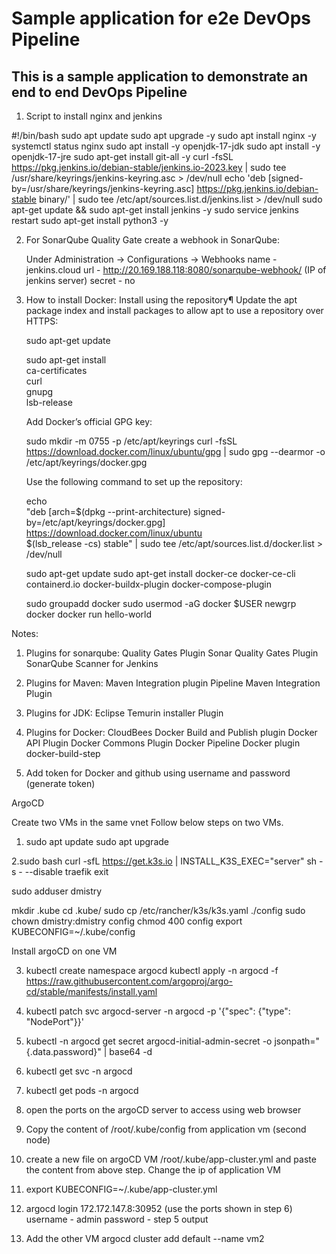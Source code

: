 # Sample application for e2e DevOps Pipeline

## This is a sample application to demonstrate an end to end DevOps Pipeline

1. Script to install nginx and jenkins

#!/bin/bash
sudo apt update
sudo apt upgrade -y
sudo apt install nginx -y
systemctl status nginx
sudo apt install -y openjdk-17-jdk
sudo apt install -y openjdk-17-jre
sudo apt-get install git-all -y
curl -fsSL https://pkg.jenkins.io/debian-stable/jenkins.io-2023.key | sudo tee /usr/share/keyrings/jenkins-keyring.asc > /dev/null
echo 'deb [signed-by=/usr/share/keyrings/jenkins-keyring.asc] https://pkg.jenkins.io/debian-stable binary/' | sudo tee /etc/apt/sources.list.d/jenkins.list > /dev/null
sudo apt-get update && sudo apt-get install jenkins -y
sudo service jenkins restart
sudo apt-get install python3 -y

2. For SonarQube Quality Gate create a webhook in SonarQube:

   Under Administration -> Configurations -> Webhooks
   name - jenkins.cloud
   url - http://20.169.188.118:8080/sonarqube-webhook/ (IP of jenkins server)
   secret - no

3. How to install Docker:
   Install using the repository¶
   Update the apt package index and install packages to allow apt to use a repository over HTTPS:

   sudo apt-get update

   sudo apt-get install \
    ca-certificates \
    curl \
    gnupg \
    lsb-release

   Add Docker’s official GPG key:

   sudo mkdir -m 0755 -p /etc/apt/keyrings
   curl -fsSL https://download.docker.com/linux/ubuntu/gpg | sudo gpg --dearmor -o /etc/apt/keyrings/docker.gpg

   Use the following command to set up the repository:

   echo \
   "deb [arch=$(dpkg --print-architecture) signed-by=/etc/apt/keyrings/docker.gpg] https://download.docker.com/linux/ubuntu \
   $(lsb_release -cs) stable" | sudo tee /etc/apt/sources.list.d/docker.list > /dev/null

   sudo apt-get update
   sudo apt-get install docker-ce docker-ce-cli containerd.io docker-buildx-plugin docker-compose-plugin

   sudo groupadd docker
   sudo usermod -aG docker $USER
   newgrp docker
   docker run hello-world

Notes:

1. Plugins for sonarqube:
   Quality Gates Plugin
   Sonar Quality Gates Plugin
   SonarQube Scanner for Jenkins
2. Plugins for Maven:
   Maven Integration plugin
   Pipeline Maven Integration Plugin
3. Plugins for JDK:
   Eclipse Temurin installer Plugin

4. Plugins for Docker:
   CloudBees Docker Build and Publish plugin
   Docker API Plugin
   Docker Commons Plugin
   Docker Pipeline
   Docker plugin
   docker-build-step

5. Add token for Docker and github using username and password (generate token)

ArgoCD

Create two VMs in the same vnet
Follow below steps on two VMs.

1. sudo apt update
   sudo apt upgrade

2.sudo bash
curl -sfL https://get.k3s.io | INSTALL_K3S_EXEC="server" sh -s - --disable traefik
exit

sudo adduser dmistry

mkdir .kube
cd .kube/
sudo cp /etc/rancher/k3s/k3s.yaml ./config
sudo chown dmistry:dmistry config
chmod 400 config
export KUBECONFIG=~/.kube/config

Install argoCD on one VM

3. kubectl create namespace argocd
   kubectl apply -n argocd -f https://raw.githubusercontent.com/argoproj/argo-cd/stable/manifests/install.yaml

4. kubectl patch svc argocd-server -n argocd -p '{"spec": {"type": "NodePort"}}'
5. kubectl -n argocd get secret argocd-initial-admin-secret -o jsonpath="{.data.password}" | base64 -d
6. kubectl get svc -n argocd
7. kubectl get pods -n argocd
8. open the ports on the argoCD server to access using web browser

9. Copy the content of /root/.kube/config from application vm (second node)
10. create a new file on argoCD VM /root/.kube/app-cluster.yml and paste the content from above step. Change the ip of application VM
11. export KUBECONFIG=~/.kube/app-cluster.yml
12. argocd login 172.172.147.8:30952 (use the ports shown in step 6)
    username - admin
    password - step 5 output
13. Add the other VM
    argocd cluster add default --name vm2
